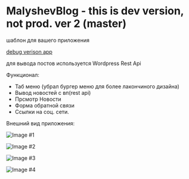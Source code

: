 # MalyshevBlog - this is dev version, not prod. ver 2 (master)

шаблон для вашего приложения

[debug verison app](http://blog.ruvem.ru/app-debug.apk)

для вывода постов используется Wordpress Rest Api

Функционал:
- Таб меню (убрал бургер меню для более лакончиного дизайна)
- Вывод новостей с вп(rest api)
- Прсмотр Новости
- Форма обратной связи
- Ссылки на соц. сети.

Внешний вид приложения:

![Image #1](https://i.ibb.co/nkPFwCX/photo-2020-10-05-11-52-55.jpg|width=200)

![Image #2](https://i.ibb.co/wLhqBwY/photo-2020-10-05-11-52-53.jpg|width=200)

![Image #3](https://i.ibb.co/4J9cTSG/photo-2020-10-05-11-52-51.jpg|width=200)

![Image #4](https://i.ibb.co/5FwGwn0/photo-2020-10-05-11-52-57.jpg|width=200)


